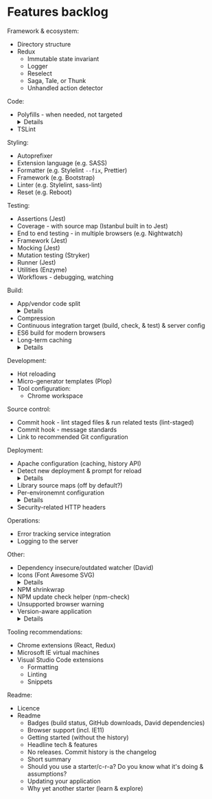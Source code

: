 # Features backlog
Framework & ecosystem:
* Directory structure
* Redux
  * Immutable state invariant
  * Logger
  * Reselect
  * Saga, Tale, or Thunk
  * Unhandled action detector

Code:
* Polyfills - when needed, not targeted
  <details>
    https://webpack.js.org/guides/shimming/#loading-polyfills
    https://webpack.js.org/guides/shimming/#further-optimizations
    https://philipwalton.com/articles/loading-polyfills-only-when-needed/
    https://hackernoon.com/10-things-i-learned-making-the-fastest-site-in-the-world-18a0e1cdf4a7#c665
  </details>
* TSLint

Styling:
* Autoprefixer
* Extension language (e.g. SASS)
* Formatter (e.g. Stylelint `--fix`, Prettier)
* Framework (e.g. Bootstrap)
* Linter (e.g. Stylelint, sass-lint)
* Reset (e.g. Reboot)

Testing:
* Assertions (Jest)
* Coverage - with source map (Istanbul built in to Jest)
* End to end testing - in multiple browsers (e.g. Nightwatch)
* Framework (Jest)
* Mocking (Jest)
* Mutation testing (Stryker)
* Runner (Jest)
* Utilities (Enzyme)
* Workflows - debugging, watching

Build:
* App/vendor code split
  <details>
    https://webpack.js.org/concepts/entry-points/#separate-app-and-vendor-entries
    https://webpack.js.org/guides/build-performance/#dlls
  </details>
* Compression
* Continuous integration target (build, check, & test) & server config
* ES6 build for modern browsers
* Long-term caching
  <details>
    https://medium.com/webpack/predictable-long-term-caching-with-webpack-d3eee1d3fa31
    https://survivejs.com/webpack/optimizing/separating-manifest/
    https://webpack.js.org/guides/build-performance/#minimal-entry-chunk
  </details>

Development:
* Hot reloading
* Micro-generator templates (Plop)
* Tool configuration:
  * Chrome workspace

Source control:
* Commit hook - lint staged files & run related tests (lint-staged)
* Commit hook - message standards
* Link to recommended Git configuration

Deployment:
* Apache configuration (caching, history API)
* Detect new deployment & prompt for reload
  <details>
    Include build number in index.html (meta tag or global var).
    Emit an extra file to be deployed, containing just the build number.
    Script periodically polls for this extra files and compares the build numbers.
    It could then prompt for reload.
    A changelog file could also be deployed, fetched, and its contents shown in the prompt.
  </details>
* Library source maps (off by default?)
* Per-environemnt configuration
  <details>
    https://webpack.js.org/plugins/define-plugin/#service-urls ?
    https://webpack.js.org/plugins/environment-plugin/#dotenvplugin
  </details>
* Security-related HTTP headers

Operations:
* Error tracking service integration
* Logging to the server

Other:
* Dependency insecure/outdated watcher (David)
* Icons (Font Awesome SVG)
  <details>
    https://webpack.js.org/guides/typescript/#importing-other-assets
  </details>
* NPM shrinkwrap
* NPM update check helper (npm-check)
* Unsupported browser warning
* Version-aware application
  <details>
    https://webpack.js.org/plugins/define-plugin/#usage (but with version number rather than hash)
  </details>

Tooling recommendations:
* Chrome extensions (React, Redux)
* Microsoft IE virtual machines
* Visual Studio Code extensions
  * Formatting
  * Linting
  * Snippets

Readme:
* Licence
* Readme
  * Badges (build status, GitHub downloads, David dependencies)
  * Browser support (incl. IE11)
  * Getting started (without the history)
  * Headline tech & features
  * No releases. Commit history is the changelog
  * Short summary
  * Should you use a starter/c-r-a? Do you know what it's doing & assumptions?
  * Updating your application
  * Why yet another starter (learn & explore)
